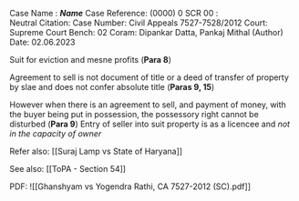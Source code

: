 Case Name : ***Name***
Case Reference: (0000) 0 SCR 00 :  
Neutral Citation:
Case Number: Civil Appeals 7527-7528/2012
Court: Supreme Court
Bench: 02
Coram: Dipankar Datta, Pankaj Mithal (Author)
Date: 02.06.2023

Suit for eviction and mesne profits (**Para 8**)

Agreement to sell is not document of title or a deed of transfer of property by slae and does not confer absolute title (**Paras 9, 15**)

However when there is an agreement to sell, and payment of money, with the buyer being put in possession, the possessory right cannot be disturbed (**Para 9**)
	Entry of seller into suit property is as a licencee and *not in the capacity of owner*

Refer also:
[[Suraj Lamp vs State of Haryana]]

See also:
[[ToPA - Section 54]] 

PDF:
![[Ghanshyam vs Yogendra Rathi, CA 7527-2012 (SC).pdf]]